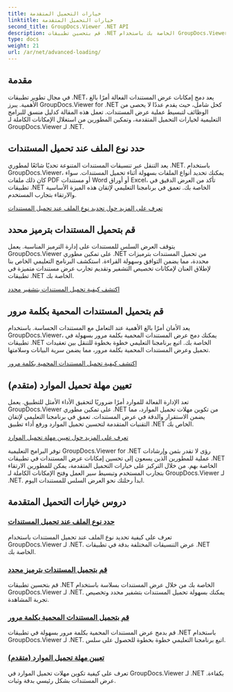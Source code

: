 ```yaml
---
title: خيارات التحميل المتقدمة
linktitle: خيارات التحميل المتقدمة
second_title: GroupDocs.Viewer .NET API
description: قم بتحسين تطبيقات .NET الخاصة بك باستخدام GroupDocs.Viewer للحصول على دروس .NET. تعلم كيفية تحديد أنواع الملفات وإدارة الترميزات وتحميل المستندات المحمية بكلمة مرور والمزيد.
type: docs
weight: 21
url: /ar/net/advanced-loading/
---
```

## مقدمة

في مجال تطوير تطبيقات .NET، يعد دمج إمكانات عرض المستندات الفعالة أمرًا بالغ الأهمية. يبرز GroupDocs.Viewer for .NET كحل شامل، حيث يقدم عددًا لا يحصى من الوظائف لتبسيط عملية عرض المستندات. تعمل هذه المقالة كدليل منسق للبرامج التعليمية لخيارات التحميل المتقدمة، وتمكين المطورين من استغلال الإمكانات الكاملة لـ GroupDocs.Viewer لـ .NET.

## حدد نوع الملف عند تحميل المستندات
يعد التنقل عبر تنسيقات المستندات المتنوعة تحديًا شائعًا لمطوري .NET. باستخدام GroupDocs.Viewer، يمكنك تحديد أنواع الملفات بسهولة أثناء تحميل المستندات. سواء كان ذلك ملفات PDF أو مستندات Word أو أوراق Excel، تأكد من العرض الدقيق في تطبيقات .NET الخاصة بك. تعمق في برنامجنا التعليمي لإتقان هذه الميزة الأساسية والارتقاء بتجارب المستخدم.

[تعرف على المزيد حول تحديد نوع الملف عند تحميل المستندات](./specify-file-type/)

## قم بتحميل المستندات بترميز محدد
يتوقف العرض السلس للمستندات على إدارة الترميز المناسبة. يعمل GroupDocs.Viewer على تمكين مطوري .NET من تحميل المستندات بترميزات محددة، مما يضمن التوافق وسهولة القراءة. استكشف البرنامج التعليمي الخاص بنا لإطلاق العنان لإمكانات تخصيص التشفير وتقديم تجارب عرض مستندات متميزة في تطبيقات .NET الخاصة بك.

[اكتشف كيفية تحميل المستندات بتشفير محدد](./load-documents-encoding/)

## قم بتحميل المستندات المحمية بكلمة مرور
يعد الأمان أمرًا بالغ الأهمية عند التعامل مع المستندات الحساسة. باستخدام GroupDocs.Viewer، يمكنك دمج عرض المستندات المحمية بكلمة مرور بسهولة في تطبيقات .NET الخاصة بك. اتبع برنامجنا التعليمي خطوة بخطوة للتنقل بين تعقيدات تحميل وعرض المستندات المحمية بكلمة مرور، مما يضمن سرية البيانات وسلامتها.

[اكتشف كيفية تحميل المستندات المحمية بكلمة مرور](./load-password-protected-document/)

## تعيين مهلة تحميل الموارد (متقدم)
تعد الإدارة الفعالة للموارد أمرًا ضروريًا لتحقيق الأداء الأمثل للتطبيق. يعمل GroupDocs.Viewer على تمكين مطوري .NET من تكوين مهلات تحميل الموارد، مما يضمن الاستقرار والدقة في عرض المستندات. تعمق في برنامجنا التعليمي لإتقان التقنيات المتقدمة لتحسين تحميل الموارد ورفع أداء تطبيق .NET الخاص بك.

[تعرف على المزيد حول تعيين مهلة تحميل الموارد](./set-resource-loading-timeout/)

توفر البرامج التعليمية GroupDocs.Viewer for .NET رؤى لا تقدر بثمن وإرشادات عملية للمطورين الذين يسعون إلى تحسين إمكانات عرض المستندات في تطبيقات .NET الخاصة بهم. من خلال التركيز على خيارات التحميل المتقدمة، يمكن للمطورين الارتقاء بتجارب المستخدم وتبسيط سير العمل وفتح الإمكانات الكاملة لـ GroupDocs.Viewer لـ .NET. ابدأ رحلتك نحو العرض السلس للمستندات اليوم.
## دروس خيارات التحميل المتقدمة
### [حدد نوع الملف عند تحميل المستندات](./specify-file-type/)
تعرف على كيفية تحديد نوع الملف عند تحميل المستندات باستخدام GroupDocs.Viewer لـ .NET. عرض التنسيقات المختلفة بدقة في تطبيقات .NET الخاصة بك.
### [قم بتحميل المستندات بترميز محدد](./load-documents-encoding/)
قم بتحسين تطبيقات .NET الخاصة بك من خلال عرض المستندات بسلاسة باستخدام GroupDocs.Viewer لـ .NET. يمكنك بسهولة تحميل المستندات بتشفير محدد وتخصيص تجربة المشاهدة.
### [قم بتحميل المستندات المحمية بكلمة مرور](./load-password-protected-document/)
قم بدمج عرض المستندات المحمية بكلمة مرور بسهولة في تطبيقات .NET باستخدام GroupDocs.Viewer لـ .NET. اتبع برنامجنا التعليمي خطوة بخطوة للحصول على سلس.
### [تعيين مهلة تحميل الموارد (متقدم)](./set-resource-loading-timeout/)
تعرف على كيفية تكوين مهلات تحميل الموارد في GroupDocs.Viewer لـ .NET بكفاءة. عرض المستندات بشكل رئيسي بدقة وثبات.